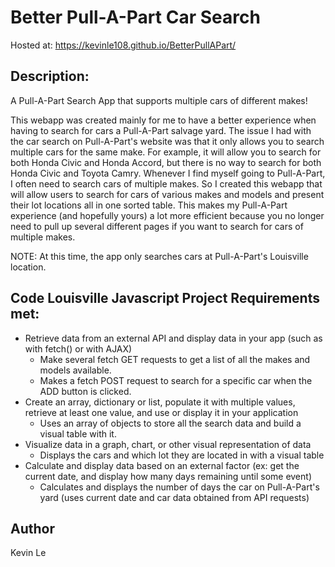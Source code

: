 # Better Pull-A-Part Car Search
Hosted at: https://kevinle108.github.io/BetterPullAPart/

## Description:
A Pull-A-Part Search App that supports multiple cars of different makes!

This webapp was created mainly for me to have a better experience when having to search for cars a Pull-A-Part salvage yard. The issue I had with the car search on Pull-A-Part's website was that it only allows you to search multiple cars for the same make. For example, it will allow you to search for both Honda Civic and Honda Accord, but there is no way to search for both Honda Civic and Toyota Camry. Whenever I find myself going to Pull-A-Part, I often need to search cars of multiple makes. So I created this webapp that will allow users to search for cars of various makes and models and present their lot locations all in one sorted table. This makes my Pull-A-Part experience (and hopefully yours) a lot more efficient because you no longer need to pull up several different pages if you want to search for cars of multiple makes.

NOTE: At this time, the app only searches cars at Pull-A-Part's Louisville location.

## Code Louisville Javascript Project Requirements met:
- Retrieve data from an external API and display data in your app (such as with fetch() or with AJAX)
	- Make several fetch GET requests to get a list of all the makes and models available.
	- Makes a fetch POST request to search for a specific car when the ADD button is clicked.
- Create an array, dictionary or list, populate it with multiple values, retrieve at least one value, and use or display it in your application
	- Uses an array of objects to store all the search data and build a visual table with it.
- Visualize data in a graph, chart, or other visual representation of data
	- Displays the cars and which lot they are located in with a visual table
- Calculate and display data based on an external factor (ex: get the current date, and display how many days remaining until some event)
	- Calculates and displays the number of days the car on Pull-A-Part's yard (uses current date and car data obtained from API requests) 

## Author
Kevin Le
